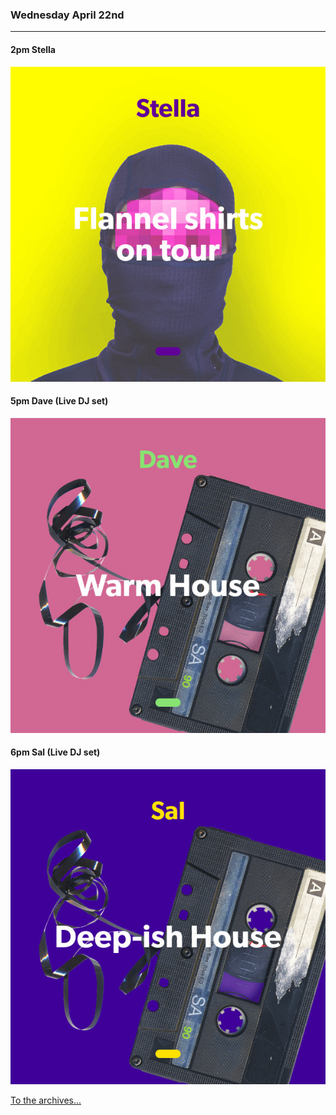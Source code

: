 ### Wednesday April 22nd
---

#### 2pm Stella
![alt-text](assets/owner/images/20200422-2pm.jpeg)

#### 5pm Dave (Live DJ set)
![alt-text](assets/owner/images/20200422-5pm.jpeg)

#### 6pm Sal (Live DJ set)
![alt-text](assets/owner/images/20200422-6pm.jpeg)


[To the archives...](archive.html)

